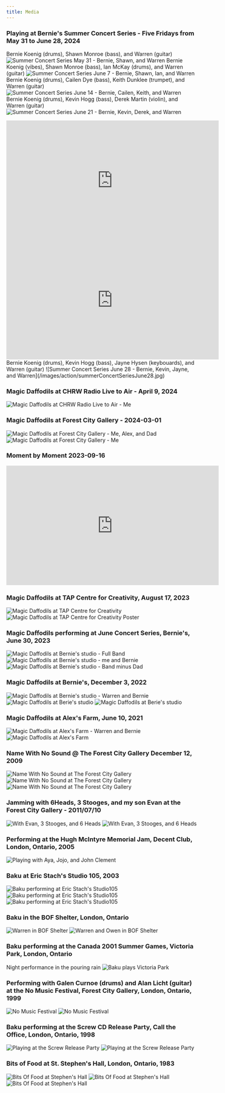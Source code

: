 ```yaml
---
title: Media
---
```

### Playing at Bernie's Summer Concert Series - Five Fridays from May 31 to June 28, 2024

Bernie Koenig (drums), Shawn Monroe (bass), and Warren (guitar)
![Summer Concert Series May 31 - Bernie, Shawn, and Warren](/images/action/summerConcertSeriesMay31.jpg)
Bernie Koenig (vibes), Shawn Monroe (bass), Ian McKay (drums), and Warren (guitar)
![Summer Concert Series June 7 - Bernie, Shawn, Ian, and Warren](/images/action/summerConcertSeriesJune7.jpg)
Bernie Koenig (drums), Cailen Dye (bass), Keith Dunklee (trumpet), and Warren (guitar)
![Summer Concert Series June 14 - Bernie, Cailen, Keith, and Warren](/images/action/summerConcertSeriesJune14.jpg)
Bernie Koenig (drums), Kevin Hogg (bass), Derek Martin (violin), and Warren (guitar)
![Summer Concert Series June 21 - Bernie, Kevin, Derek, and Warren](/images/action/summerConcertSeriesJune21.jpg)
<iframe width="560" height="315" src="https://www.youtube.com/watch?v=GFAbSB79Ln0" title="YouTube video player" frameborder="0" allow="accelerometer; autoplay; clipboard-write; encrypted-media; gyroscope; picture-in-picture; web-share" allowfullscreen></iframe>
<iframe width="560" height="315" src="https://www.youtube.com/watch?v=R-lfK8QIQYk" title="YouTube video player" frameborder="0" allow="accelerometer; autoplay; clipboard-write; encrypted-media; gyroscope; picture-in-picture; web-share" allowfullscreen></iframe>
Bernie Koenig (drums), Kevin Hogg (bass), Jayne Hysen (keybouards), and Warren (guitar)
![Summer Concert Series June 28 - Bernie, Kevin, Jayne, and Warren](/images/action/summerConcertSeriesJune28.jpg)



### Magic Daffodils at CHRW Radio Live to Air - April 9, 2024
![Magic Daffodils at CHRW Radio Live to Air - Me](/images/action/MeAtCHRWshow.jpg)

### Magic Daffodils at Forest City Gallery - 2024-03-01
![Magic Daffodils at Forest City Gallery - Me, Alex, and Dad](/images/action/magicDaffodilsAtFCG1.jpg)
![Magic Daffodils at Forest City Gallery - Me](/images/action/meWithMagicDaffodilsAtFCG.jpeg)

### Moment by Moment 2023-09-16
<iframe width="560" height="315" src="https://www.youtube.com/embed/z9d62J18ylU?si=YC3Y8Z6KWBIkLQxp" title="YouTube video player" frameborder="0" allow="accelerometer; autoplay; clipboard-write; encrypted-media; gyroscope; picture-in-picture; web-share" allowfullscreen></iframe>

### Magic Daffodils at TAP Centre for Creativity, August 17, 2023
![Magic Daffodils at TAP Centre for Creativity ](/images/action/magicDaffodilsAtTAP.jpg)
![Magic Daffodils at TAP Centre for Creativity Poster](/images/action/meAtTAP.jpg)

### Magic Daffodils performing at June Concert Series, Bernie's, June 30, 2023
![Magic Daffodils at Bernie's studio - Full Band](/images/action/magicDaffodils_juneConcertSeries_atBernies1.jpg)
![Magic Daffodils at Bernie's studio - me and Bernie](/images/action/magicDaffodils_juneConcertSeries_atBernies2.jpg)
![Magic Daffodils at Bernie's studio - Band minus Dad](/images/action/magicDaffodils_juneConcertSeries_atBernies3.jpg)

### Magic Daffodils at Bernie's, December 3, 2022
![Magic Daffodils at Bernie's studio - Warren and Bernie](/images/action/magicDaffodilsAtBernies3.JPG)
![Magic Daffodils at Berie's studio](/images/action/magicDaffodilsAtBernies2.JPG)
![Magic Daffodils at Berie's studio](/images/action/magicDaffodilsAtBernies1.JPG)

### Magic Daffodils at Alex's Farm, June 10, 2021
![Magic Daffodils at Alex's Farm - Warren and Bernie](/images/action/withBernieMagicDaffodilsAtAlexFarm.jpg)
![Magic Daffodils at Alex's Farm](/images/action/magicDaffodilsAtAlexFarm.JPG)

### Name With No Sound @ The Forest City Gallery December 12, 2009
![Name With No Sound at The Forest City Gallery](/images/action/nwnsAtForestCityGallery1.jpg)
![Name With No Sound at The Forest City Gallery](/images/action/nwnsAtForestCityGallery2.jpg)
![Name With No Sound at The Forest City Gallery](/images/action/nwnsAtForestCityGallery3.jpg)

### Jamming with 6Heads, 3 Stooges, and my son Evan at the Forest City Gallery - 2011/07/10
![With Evan, 3 Stooges, and 6 Heads](/images/action/withEvanAnd3stoogiesAnd6heads.jpg)
![With Evan, 3 Stooges, and 6 Heads](/images/action/withEvanAnd3stoogiesAnd6heads2.jpg)

### Performing at the Hugh McIntyre Memorial Jam, Decent Club, London, Ontario, 2005
![Playing with Aya, Jojo, and John Clement](/images/action/hughMemorialJamatDecentClub.jpg)

### Baku at Eric Stach's Studio 105, 2003
![Baku performing at Eric Stach's Studio105](/images/action/atEricStachStudio.png)
![Baku performing at Eric Stach's Studio105](/images/action/atEricStachsWithBaku.jpg)
![Baku performing at Eric Stach's Studio105](/images/action/bakuAtEricStachs.jpg)

### Baku in the BOF Shelter, London, Ontario
![Warren in BOF Shelter](/images/action/inTheBOFShelter.jpg)
![Warren and Owen in BOF Shelter](/images/action/withOweninTheBOFShelter.jpg)

### Baku performing at the Canada 2001 Summer Games, Victoria Park, London, Ontario
Night performance in the pouring rain
![Baku plays Victoria Park](/images/action/BakuPlaysVictoriaParkCanadaSummerGames.jpg)



### Performing with Galen Curnoe (drums) and Alan Licht (guitar) at the No Music Festival, Forest City Gallery, London, Ontario, 1999
![No Music Festival](/images/action/meWithAlanLichtNoMusicFestival.jpg)
![No Music Festival](/images/action/meWithAlanLichtNoMusicFestival2.jpg)


### Baku performing at the Screw CD Release Party, Call the Office, London, Ontario, 1998
![Playing at the Screw Release Party](/images/action/atCallTheOffice.jpg)
![Playing at the Screw Release Party](/images/action/bakuAtCallTheOffice.jpg)


### Bits of Food at St. Stephen's Hall, London, Ontario, 1983
![Bits Of Food at Stephen's Hall](/images/action/bofStStephenHall1.png)
![Bits Of Food at Stephen's Hall](/images/action/bofStStephenHall2.png)
![Bits Of Food at Stephen's Hall](/images/action/bofStStephenHall3.png)



